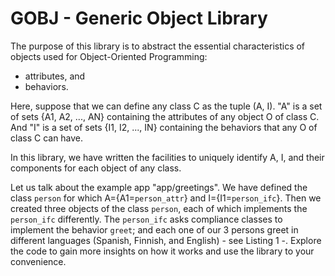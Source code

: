 # GOBJ - Generic Object Library

The purpose of this library is to abstract the essential characteristics of objects used for Object-Oriented Programming:

- attributes, and
- behaviors.

Here, suppose that we can define any class C as the tuple (A, I). "A" is a set of sets {A1, A2, ..., AN} containing the attributes of any object O of class C. And "I" is a set of sets {I1, I2, ..., IN} containing the behaviors that any O of class C can have.

In this library, we have written the facilities to uniquely identify A, I, and their components for each object of any class.

Let us talk about the example app "app/greetings". We have defined the class `person` for which A={A1=`person_attr`} and I={I1=`person_ifc`}. Then we created three objects of the class `person`, each of which implements the `person_ifc` differently. The `person_ifc` asks compliance classes to implement the behavior `greet`; and each one of our 3 persons greet in different languages (Spanish, Finnish, and English) - see Listing 1 -. Explore the code to gain more insights on how it works and use the library to your convenience.
